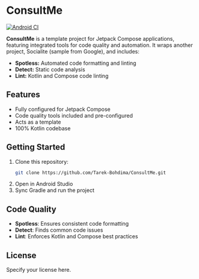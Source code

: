 # ConsultMe

[![Android CI](https://github.com/Tarek-Bohdima/ConsultMe/actions/workflows/android_ci.yml/badge.svg)](https://github.com/Tarek-Bohdima/ConsultMe/actions/workflows/android_ci.yml)

**ConsultMe** is a template project for Jetpack Compose applications, featuring integrated tools for code quality and automation. It wraps another project, Socialite (sample from Google), and includes:

- **Spotless:** Automated code formatting and linting
- **Detect:** Static code analysis
- **Lint:** Kotlin and Compose code linting

## Features

- Fully configured for Jetpack Compose
- Code quality tools included and pre-configured
- Acts as a template 
- 100% Kotlin codebase

## Getting Started

1. Clone this repository:
   ```bash
   git clone https://github.com/Tarek-Bohdima/ConsultMe.git
   ```
2. Open in Android Studio
3. Sync Gradle and run the project

## Code Quality

- **Spotless**: Ensures consistent code formatting
- **Detect**: Finds common code issues
- **Lint**: Enforces Kotlin and Compose best practices

## License

Specify your license here.
